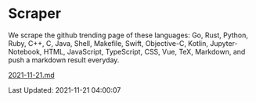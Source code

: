 # Scraper

We scrape the github trending page of these languages: Go, Rust, Python, Ruby, C++, C, Java, Shell, Makefile, Swift, Objective-C, Kotlin, Jupyter-Notebook, HTML, JavaScript, TypeScript, CSS, Vue, TeX, Markdown, and push a markdown result everyday.

[2021-11-21.md](https://github.com/yangwenmai/github-trending-backup/blob/master/2021-11-21.md)

Last Updated: 2021-11-21 04:00:07